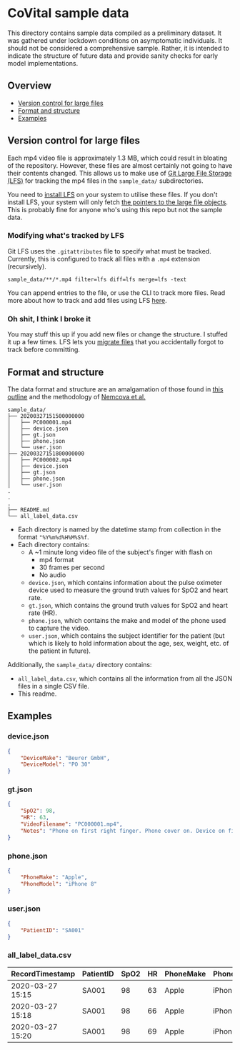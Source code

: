# CoVital sample data

This directory contains sample data compiled as a preliminary dataset. It was gathered under lockdown conditions on asymptomatic individuals. It should not be considered a comprehensive sample. Rather, it is intended to indicate the structure of future data and provide sanity checks for early model implementations.

## Overview
* [Version control for large files](#version-control-for-large-files)
* [Format and structure](#format-and-structure)
* [Examples](#examples)

## Version control for large files
Each mp4 video file is approximately 1.3 MB, which could result in bloating of the repository. However, these files are almost certainly not going to have their contents changed. This allows us to make use of [Git Large File Storage (LFS)](https://git-lfs.github.com/) for tracking the mp4 files in the `sample_data/` subdirectories.

You need to [install LFS](https://help.github.com/en/github/managing-large-files/installing-git-large-file-storage) on your system to utilise these files. If you don't install LFS, your system will only fetch [the pointers to the large file objects](https://help.github.com/en/github/managing-large-files/collaboration-with-git-large-file-storage). This is probably fine for anyone who's using this repo but not the sample data.

### Modifying what's tracked by LFS
Git LFS uses the `.gitattributes` file to specify what must be tracked. Currently, this is configured to track all files with a `.mp4` extension (recursively). 

```  
sample_data/**/*.mp4 filter=lfs diff=lfs merge=lfs -text
```

You can append entries to the file, or use the CLI to track more files. Read more about how to track and add files using LFS [here](https://help.github.com/en/github/managing-large-files/configuring-git-large-file-storage).

### Oh shit, I think I broke it
You may stuff this up if you add new files or change the structure. I stuffed it up a few times. LFS lets you [migrate files](https://github.com/git-lfs/git-lfs/wiki/Tutorial#migrating-existing-repository-data-to-lfs) that you accidentally forgot to track before committing. 

## Format and structure

The data format and structure are an amalgamation of those found in [this outline](https://www.overleaf.com/read/kwfmchzmmgtm) and the methodology of [Nemcova et al.](https://doi.org/10.1016/j.bspc.2020.101928)

```
sample_data/
├── 20200327151500000000
│   ├── PC000001.mp4
│   ├── device.json
│   ├── gt.json
│   ├── phone.json
│   └── user.json
├── 20200327151800000000
│   ├── PC000002.mp4
│   ├── device.json
│   ├── gt.json
│   ├── phone.json
│   └── user.json
.
.
.
├── README.md
└── all_label_data.csv
```

* Each directory is named by the datetime stamp from collection in the format `"%Y%m%d%H%M%S%f`.
* Each directory contains:
	* A ~1 minute long video file of the subject's finger with flash on
		* mp4 format
		* 30 frames per second
		* No audio
	* `device.json`, which contains information about the pulse oximeter device used to measure the ground truth values for SpO2 and heart rate.
	* `gt.json`, which contains the ground truth values for SpO2 and heart rate (HR).
	* `phone.json`, which contains the make and model of the phone used to capture the video.
	* `user.json`, which contains the subject identifier for the patient (but which is likely to hold information about the age, sex, weight, etc. of the patient in future).


Additionally, the `sample_data/` directory contains:

* `all_label_data.csv`, which contains all the information from all the JSON files in a single CSV file. 
* This readme.

	
## Examples

### device.json
```json
{
    "DeviceMake": "Beurer GmbH",
    "DeviceModel": "PO 30"
}
```

### gt.json
```json
{
    "SpO2": 98,
    "HR": 63,
    "VideoFilename": "PC000001.mp4",
    "Notes": "Phone on first right finger. Phone cover on. Device on first left finger. "
}
```

### phone.json
```json
{
    "PhoneMake": "Apple",
    "PhoneModel": "iPhone 8"
}
```

### user.json
```json
{
    "PatientID": "SA001"
}
```


### all\_label\_data.csv

| RecordTimestamp  | PatientID | SpO2 | HR | PhoneMake | PhoneModel | VideoFilename | DeviceMake  | DeviceModel | Notes  |
|------------------|-----------|------|----|-----------|------------|---------------|-------------|-------------|--------|
| 2020-03-27 15:15 | SA001     | 98   | 63 | Apple     | iPhone 8   | PC000001.mp4  | Beurer GmbH | PO 30       | <text> |
| 2020-03-27 15:18 | SA001     | 98   | 66 | Apple     | iPhone 8   | PC000002.mp4  | Beurer GmbH | PO 30       | <text> |
| 2020-03-27 15:20 | SA001     | 98   | 69 | Apple     | iPhone 8   | PC000003.mp4  | Beurer GmbH | PO 30       | <text> |

